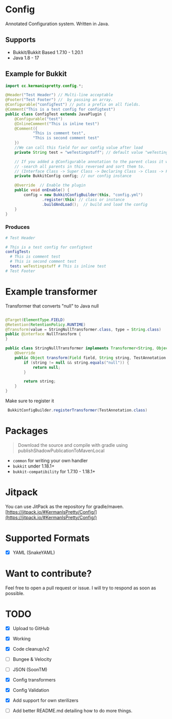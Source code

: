 # Config

Annotated Configuration system. Written in Java.

## Supports

* Bukkit/Bukkit Based 1.7.10 - 1.20.1
* Java 1.8 - 17

## Example for Bukkit

```java
import cc.kermanispretty.config.*;

@Header("Test Header") // Multi-line acceptable
@Footer("Test Footer") //  by passing an array.
@Configurable("configTest") // puts a prefix on all fields.
@Comment("This is a test config for configtest")
public class ConfigTest extends JavaPlugin {
    @Configurable("test")
    @InlineComment("This is inline test")
    @Comment({
            "This is comment test",
            "This is second comment test"
    })
    //We can call this field for our config value after load
    private String test = "weTestingstuff"; // default value "weTestingStuff"

    // If you added a @Configurable annotation to the parent class it would 
    // -search all parents in this reversed and sort them to.
    // (Interface Class -> Super Class -> Declaring Class -> Class -> Field)
    private BukkitConfig config; // our config instance		

    @Override  // Enable the plugin
    public void onEnable() {
        config = new BukkitConfigBuilder(this, "config.yml")
                .register(this) // class or instance
                .buildAndLoad();  // build and load the config
    }
}
```

### Produces

```yaml
# Test Header

# This is a test config for configtest
configTest:
  # This is comment test
  # This is second comment test
  test: weTestingstuff # This is inline test
# Test Footer
```

# Example transformer

Transformer that converts "null" to Java null

```java

@Target(ElementType.FIELD)
@Retention(RetentionPolicy.RUNTIME)
@Transform(value = StringNullTransformer.class, type = String.class)
public @interface NullTransform {
}

public class StringNullTransformer implements Transformer<String, Object, TestAnnotation> {
    @Override
    public Object transform(Field field, String string, TestAnnotation testAnnotation, Config config) throws InvalidTransformExpectation {
        if (string != null && string.equals("null")) {
            return null;
        }

        return string;
    }
}
```

Make sure to register it

```java
 BukkitConfigBuilder.registerTransformer(TestAnnotation.class)
```

# Packages

> Download the source and compile with gradle using publishShadowPublicationToMavenLocal

* `common` for writing your own handler
* `bukkit` under 1.18.1+
* `bukkit-compatibility` for 1.7.10 - 1.18.1+

# Jitpack 
You can use JitPack as the repository for gradle/maven. [https://jitpack.io/#KermanIsPretty/Config/](https://jitpack.io/#KermanIsPretty/Config/)

# Supported Formats

- [x] YAML (SnakeYAML)

# Want to contribute?

Feel free to open a pull request or issue. I will try to respond as soon as possible.

# TODO

- [x] Upload to GitHub
- [x] Working
- [x] Code cleanup/v2
- [ ] Bungee & Velocity
- [ ] JSON (SoonTM)
- [x] Config transformers
- [x] Config Validation
- [x] Add support for own sterilizers
- [ ] Add better README.md detailing how to do more things.

